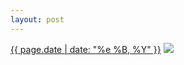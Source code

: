 ```yaml
---
layout: post
---
```


<p>
  <time><a href="/106">{{ page.date | date: "%e %B, %Y" }}</a></time>
  <a href="/106"><img src="{{ site.assets_url }}/106.jpg"/></a>
</p>
